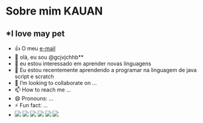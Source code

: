 # Sobre mim **KAUAN**
## *I love may pet
- :+1: O meu [e-mail](kauan.martins.coelho@escola.pr.gov.br)
-   👋 olà, eu sou @gcjvjchhb**
- 👀 eu estou interessado em aprender novas linguagens
- 🌱 Eu estou recentemente aprendendo a programar na linguagem de java script e scratch
- 💞️ I’m looking to collaborate on ...
- 📫 How to reach me ...
- 😄 Pronouns: ...
- ⚡ Fun fact: ...
- ![](https://img.shields.io/badge/Messenger-00B2FF?style=for-the-badge&logo=messenger&logoColor=white)
  ![](https://img.shields.io/badge/PlayStation-003791?style=for-the-badge&logo=playstation&logoColor=white)
  ![](https://img.shields.io/badge/Epic%20Games-313131?style=for-the-badge&logo=Epic%20Games&logoColor=white)
  ![](https://img.shields.io/badge/Xbox-107C10?style=for-the-badge&logo=xbox&logoColor=white)
  ![](https://img.shields.io/badge/Counter_Strike-000000?style=for-the-badge&logo=counter-strike&logoColor=white)
  ![](https://img.shields.io/badge/Discord-5865F2?style=for-the-badge&logo=discord&logoColor=white)
